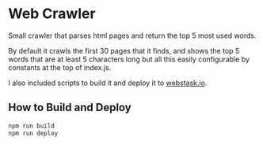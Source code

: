 # Web Crawler

Small crawler that parses html pages and return the top 5 most used words.

By default it crawls the first 30 pages that it finds, and shows the top 5 words that are at least 5 characters long but all this easily configurable by constants at the top of index.js.

I also included scripts to build it and deploy it to [webstask.io](https://webtask.io/).

## How to Build and Deploy

```bash
npm run build
npm run deploy
```
